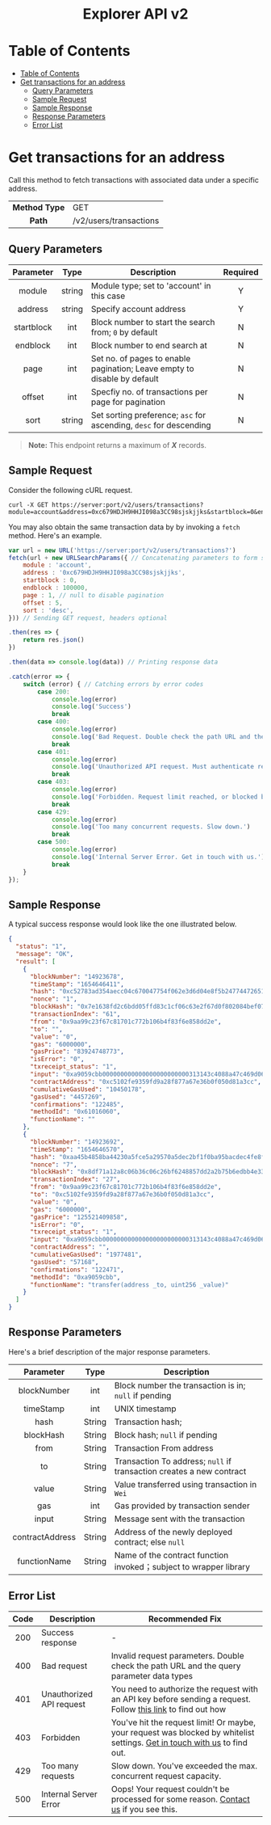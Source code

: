 <h1 align = center> Explorer API v2 </h1>

# Table of Contents

- [Table of Contents](#table-of-contents)
- [Get transactions for an address](#get-transactions-for-an-address)
  - [Query Parameters](#query-parameters)
  - [Sample Request](#sample-request)
  - [Sample Response](#sample-response)
  - [Response Parameters](#response-parameters)
  - [Error List](#error-list)

# Get transactions for an address

Call this method to fetch transactions with associated data under a specific address.

|                 |                        |
| :-------------: | ---------------------- |
| **Method Type** | GET                    |
|    **Path**     | /v2/users/transactions |

## Query Parameters

| Parameter  |  Type  | Description                                                              | Required |
| :--------: | :----: | ------------------------------------------------------------------------ | :------: |
|   module   | string | Module type; set to 'account' in this case                               |    Y     |
|  address   | string | Specify account address                                                  |    Y     |
| startblock |  int   | Block number to start the search from; `0` by default                    |    N     |
|  endblock  |  int   | Block number to end search at                                            |    N     |
|    page    |  int   | Set no. of pages to enable pagination; Leave empty to disable by default |    N     |
|   offset   |  int   | Specfiy no. of transactions per page for pagination                      |    N     |
|    sort    | string | Set sorting preference; `asc` for ascending, `desc` for descending       |    N     |

> **Note:** This endpoint returns a maximum of **_X_** records.

## Sample Request

Consider the following cURL request.

```shell
curl -X GET https://server:port/v2/users/transactions?module=account&address=0xc679HDJH9HHJI098a3CC98sjskjjks&startblock=0&endblock=100000&page=1&offset=5&sort=desc

```

You may also obtain the same transaction data by by invoking a `fetch` method. Here's an example.

```js
var url = new URL('https://server:port/v2/users/transactions?')
fetch(url + new URLSearchParams({ // Concatenating parameters to form string using URLSearchParams
    module : 'account',
    address : '0xc679HDJH9HHJI098a3CC98sjskjjks',
    startblock : 0,
    endblock : 100000,
    page : 1, // null to disable pagination
    offset : 5,
    sort : 'desc',
})) // Sending GET request, headers optional

.then(res => {
    return res.json()
})

.then(data => console.log(data)) // Printing response data

.catch(error => {
    switch (error) { // Catching errors by error codes
        case 200:
            console.log(error)
            console.log('Success')
            break
        case 400:
            console.log(error)
            console.log('Bad Request. Double check the path URL and the query parameter data')
            break
        case 401:
            console.log(error)
            console.log('Unauthorized API request. Must authenticate request with an API key first')
            break
        case 403:
            console.log(error)
            console.log('Forbidden. Request limit reached, or blocked by whitelist settings. Get in touch with us.')
            break
        case 429:
            console.log(error)
            console.log('Too many concurrent requests. Slow down.')
            break
        case 500:
            console.log(error)
            console.log('Internal Server Error. Get in touch with us.')；
            break
    }
});
```

## Sample Response

A typical success response would look like the one illustrated below.

```json
{
  "status": "1",
  "message": "OK",
  "result": [
    {
      "blockNumber": "14923678",
      "timeStamp": "1654646411",
      "hash": "0xc52783ad354aecc04c670047754f062e3d6d04e8f5b24774472651f9c3882c60",
      "nonce": "1",
      "blockHash": "0x7e1638fd2c6bdd05ffd83c1cf06c63e2f67d0f802084bef076d06bdcf86d1bb0",
      "transactionIndex": "61",
      "from": "0x9aa99c23f67c81701c772b106b4f83f6e858dd2e",
      "to": "",
      "value": "0",
      "gas": "6000000",
      "gasPrice": "83924748773",
      "isError": "0",
      "txreceipt_status": "1",
      "input": "0xa9059cbb000000000000000000000000313143c4088a47c469d06fe3fa5fd4196be6a4d600000000000000000000000000000000000000000003b8e97d229a2d54800000",
      "contractAddress": "0xc5102fe9359fd9a28f877a67e36b0f050d81a3cc",
      "cumulativeGasUsed": "10450178",
      "gasUsed": "4457269",
      "confirmations": "122485",
      "methodId": "0x61016060",
      "functionName": ""
    },
    {
      "blockNumber": "14923692",
      "timeStamp": "1654646570",
      "hash": "0xaa45b4858ba44230a5fce5a29570a5dec2bf1f0ba95bacdec4fe8f2c4fa99338",
      "nonce": "7",
      "blockHash": "0x8df71a12a8c06b36c06c26bf6248857dd2a2b75b6edbb4e33e9477078897b282",
      "transactionIndex": "27",
      "from": "0x9aa99c23f67c81701c772b106b4f83f6e858dd2e",
      "to": "0xc5102fe9359fd9a28f877a67e36b0f050d81a3cc",
      "value": "0",
      "gas": "6000000",
      "gasPrice": "125521409858",
      "isError": "0",
      "txreceipt_status": "1",
      "input": "0xa9059cbb000000000000000000000000313143c4088a47c469d06fe3fa5fd4196be6a4d600000000000000000000000000000000000000000003b8e97d229a2d54800000",
      "contractAddress": "",
      "cumulativeGasUsed": "1977481",
      "gasUsed": "57168",
      "confirmations": "122471",
      "methodId": "0xa9059cbb",
      "functionName": "transfer(address _to, uint256 _value)"
    }
  ]
}
```

## Response Parameters

Here's a brief description of the major response parameters.

|    Parameter    |  Type  | Description                                                          |
| :-------------: | :----: | -------------------------------------------------------------------- |
|   blockNumber   |  int   | Block number the transaction is in; `null` if pending                |
|    timeStamp    |  int   | UNIX timestamp                                                       |
|      hash       | String | Transaction hash;                                                    |
|    blockHash    | String | Block hash; `null` if pending                                        |
|      from       | String | Transaction From address                                             |
|       to        | String | Transaction To address; `null` if transaction creates a new contract |
|      value      | String | Value transferred using transaction in `Wei`                         |
|       gas       |  int   | Gas provided by transaction sender                                   |
|      input      | String | Message sent with the transaction                                    |
| contractAddress | String | Address of the newly deployed contract; else `null`                  |
|  functionName   | String | Name of the contract function invoked；subject to wrapper library    |

## Error List

| Code | Description              | Recommended Fix                                                                                                                |
| :--: | ------------------------ | ------------------------------------------------------------------------------------------------------------------------------ |
| 200  | Success response         | -                                                                                                                              |
| 400  | Bad request              | Invalid request parameters. Double check the path URL and the query parameter data types                                       |
| 401  | Unauthorized API request | You need to authorize the request with an API key before sending a request. Follow [this link](x) to find out how              |
| 403  | Forbidden                | You've hit the request limit! Or maybe, your request was blocked by whitelist settings. [Get in touch with us](x) to find out. |
| 429  | Too many requests        | Slow down. You've exceeded the max. concurrent request capacity.                                                               |
| 500  | Internal Server Error    | Oops! Your request couldn't be processed for some reason. [Contact us](x) if you see this.                                     |
